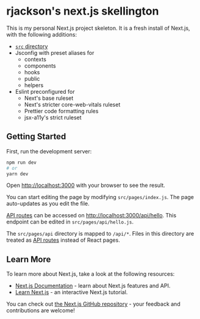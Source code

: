 # rjackson's next.js skellington

This is my personal Next.js project skeleton. It is a fresh install of Next.js, with the following additions:

- [`src` directory](https://nextjs.org/docs/advanced-features/src-directory)
- Jsconfig with preset aliases for
  - contexts
  - components
  - hooks
  - public
  - helpers
- Eslint preconfigured for
  - Next's base ruleset
  - Next's stricter core-web-vitals ruleset
  - Prettier code formatting rules
  - jsx-a11y's strict ruleset

## Getting Started

First, run the development server:

```bash
npm run dev
# or
yarn dev
```

Open [http://localhost:3000](http://localhost:3000) with your browser to see the result.

You can start editing the page by modifying `src/pages/index.js`. The page auto-updates as you edit the file.

[API routes](https://nextjs.org/docs/api-routes/introduction) can be accessed on [http://localhost:3000/api/hello](http://localhost:3000/api/hello). This endpoint can be edited in `src/pages/api/hello.js`.

The `src/pages/api` directory is mapped to `/api/*`. Files in this directory are treated as [API routes](https://nextjs.org/docs/api-routes/introduction) instead of React pages.

## Learn More

To learn more about Next.js, take a look at the following resources:

- [Next.js Documentation](https://nextjs.org/docs) - learn about Next.js features and API.
- [Learn Next.js](https://nextjs.org/learn) - an interactive Next.js tutorial.

You can check out [the Next.js GitHub repository](https://github.com/vercel/next.js/) - your feedback and contributions are welcome!
